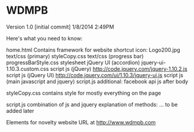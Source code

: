 WDMPB
=====
Version 1.0 [initial commit] 1/8/2014 2:49PM

Here's what you need to know:

home.html
  Contains framework for website
  shortcut icon: Logo200.jpg
  text/css (primary) styleCopy.css
  text/css (progress bar) progressBarStyle.css
  stylesheet jQuery UI (accordion) jquery-ui-1.10.3.custom.css
  script js (jQuery) http://code.jquery.com/jquery-1.10.2.js
  script js (jQuery UI) http://code.jquery.com/ui/1.10.3/jquery-ui.js
  script js (main javascript and jquery) script.js
  additional:
    facebook api js after body
    
styleCopy.css
  contains style for mostly everything on the page

script.js
  combination of js and jquery
  explanation of methods:
    ... to be added later

  
  

Elements for novelty website
URL at http://www.wdmpb.com
